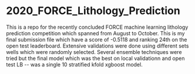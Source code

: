 # 2020_FORCE_Lithology_Prediction

This is a repo for the recently concluded FORCE machine learning lithology prediction competition which spanned from August to October.
This is my final submission file which have a score of -0.5118 and ranking 24th on the open test leaderboard.
Extensive validations were done using different sets wells which were randomly selected. Several ensemble techniques were tried but the final model which was the best on local validationn and open test LB -- was a single 10 stratified kfold xgboost model. 
